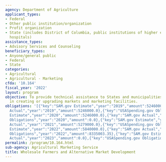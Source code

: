 ```yaml
---
agency: Department of Agriculture
applicant_types:
- Federal
- Other public institution/organization
- Profit organization
- State (includes District of Columbia, public institutions of higher education and
  hospitals)
assistance_types:
- Advisory Services and Counseling
beneficiary_types:
- Anyone/general public
- Federal
- State
categories:
- Agricultural
- Agricultural - Marketing
cfda: '10.164'
fiscal_year: '2022'
layout: program
objective: To provide technical assistance to States and municipalities interested
  in creating or upgrading markets and marketing facilities.
obligations: '[{"key":"SAM.gov Estimate","year":"2019","amount":5246000.0},{"key":"SAM.gov
  Actual","year":"2019","amount":5246000.0},{"key":"USASpending.gov Obligations","year":"2019","amount":0.0},{"key":"SAM.gov
  Estimate","year":"2020","amount":5246000.0},{"key":"SAM.gov Actual","year":"2020","amount":5246000.0},{"key":"USASpending.gov
  Obligations","year":"2020","amount":0.0},{"key":"SAM.gov Estimate","year":"2021","amount":5279000.0},{"key":"SAM.gov
  Actual","year":"2021","amount":5279000.0},{"key":"USASpending.gov Obligations","year":"2021","amount":752668.0},{"key":"SAM.gov
  Estimate","year":"2022","amount":5840000.0},{"key":"SAM.gov Actual","year":"2022","amount":5840000.0},{"key":"USASpending.gov
  Obligations","year":"2022","amount":8335003.35},{"key":"SAM.gov Estimate","year":"2023","amount":5524000.0},{"key":"SAM.gov
  Actual","year":"2023","amount":0.0},{"key":"USASpending.gov Obligations","year":"2023","amount":2506004.67}]'
permalink: /program/10.164.html
sub-agency: Agricultural Marketing Service
title: Wholesale Farmers and Alternative Market Development
---
```

